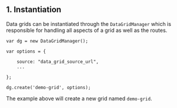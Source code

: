 ## 1. <a name="instantiation"></a> Instantiation

Data grids can be instantiated through the `DataGridManager` which is responsible for handling all aspects of a grid as well as the routes.

```
var dg = new DataGridManager();

var options = {

    source: "data_grid_source_url",
    ...

};

dg.create('demo-grid', options);
```

The example above will create a new grid named `demo-grid`.
